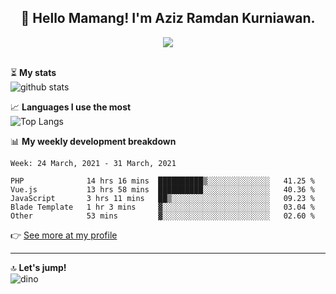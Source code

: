 <h2 align="center">👋 Hello Mamang! I'm Aziz Ramdan Kurniawan.</h2>  
<p align="center">
  <img src="https://komarev.com/ghpvc/?username=azizramdan"> <br><br>
</p>
    
⏳ **My stats**  
![github stats](https://github-readme-stats.vercel.app/api?username=azizramdan&show_icons=true&count_private=true&title_color=000&hide_border=true&hide_title=true)  

📈 **Languages I use the most**  
![Top Langs](https://github-readme-stats.vercel.app/api/top-langs/?username=azizramdan&layout=compact&langs_count=6&hide=tsql&hide_border=true&hide_title=true&exclude_repo=Futsal-Go,Futsal-Go-Admin,Sistem-Informasi-Sensus-Harian-Rawat-Inap)  

📊 **My weekly development breakdown**
<!--START_SECTION:waka-->
```text
Week: 24 March, 2021 - 31 March, 2021

PHP              14 hrs 16 mins  ██████████▒░░░░░░░░░░░░░░   41.25 % 
Vue.js           13 hrs 58 mins  ██████████░░░░░░░░░░░░░░░   40.36 % 
JavaScript       3 hrs 11 mins   ██▒░░░░░░░░░░░░░░░░░░░░░░   09.23 % 
Blade Template   1 hr 3 mins     ▓░░░░░░░░░░░░░░░░░░░░░░░░   03.04 % 
Other            53 mins         ▓░░░░░░░░░░░░░░░░░░░░░░░░   02.60 % 
```
<!--END_SECTION:waka-->
👉 [See more at my profile](https://wakatime.com/@azizramdan)
***
🔝 **Let's jump!**  
![dino](https://raw.githubusercontent.com/azizramdan/azizramdan/master/dino.gif)  
